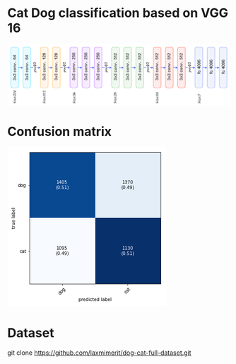 # Cat Dog classification based on VGG 16

![img](src/arch.png)

# Confusion matrix

![img](src/cm.png)

# Dataset

git clone https://github.com/laxmimerit/dog-cat-full-dataset.git
